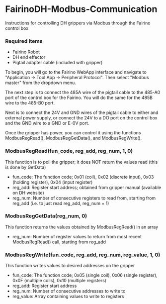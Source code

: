 # FairinoDH-Modbus-Communication
Instructions for controlling DH grippers via Modbus through the Fairino control box

### Required Items
 - Fairino Robot
 - DH end effector
 - Pigtail adapter cable (included with gripper)

To begin, you will go to the Fairino WebApp interface and navigate to "Application -> Tool App -> Peripheral Protocol". Then select "Modbus master" from the dropdown menu.

The next step is to connect the 485A wire of the pigtail cable to the 485-A0 port of the control box for the Fairino. You will do the same for the 485B wire to the 485-B0 port.

Next is to connect the 24V and GND wires of the pigtail cable to either and external power supply, or connect the 24V to a DO port on the control box and the GND wire to a GND or E-0V port.

Once the gripper has power, you can control it using the functions ModbusRegRead(), ModbusRegGetData(), and ModbusRegWrite().

### ModbusRegRead(fun_code, reg_add, reg_num, 1, 0)
This function is to poll the gripper; it does NOT return the values read (this is done by GetData)
- fun_code: The function code; 0x01 (coil), 0x02 (discrete input), 0x03 (holding register), 0x04 (input register)
- reg_add: Register start address; obtained from gripper manual (available on DH website)
- reg_num: Number of consecutive registers to read from, starting from reg_add (i.e. to just read reg_add, reg_num = 1)

### ModbusRegGetData(reg_num, 0)
This function returns the values obtained by ModbusRegRead() in an array
- reg_num: Number of register values to return from most recent ModbusRegRead() call, starting from reg_add

### ModbusRegWrite(fun_code, reg_add, reg_num, reg_value, 1, 0)
This function writes values to desired addresses on the gripper
- fun_code: The function code; 0x05 (single coil), 0x06 (single register), 0x0F (multiple coils), 0x10 (multiple registers)
- reg_add: Register start address
- reg_num: Number of consecutive addresses to write to
- reg_value: Array containing values to write to registers

